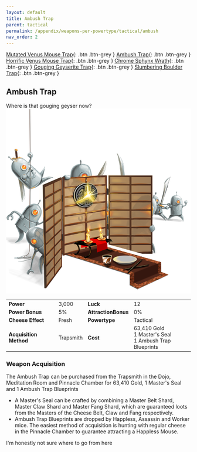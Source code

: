 ```yaml
---
layout: default
title: Ambush Trap
parent: tactical
permalink: /appendix/weapons-per-powertype/tactical/ambush
nav_order: 2
---
```

<span class="fs-1">[Mutated Venus Mouse Trap](/appendix/weapons-per-powertype/tactical/mvmt){: .btn .btn-grey } </span><span class="fs-1"> [Ambush Trap](/appendix/weapons-per-powertype/tactical/ambush){: .btn .btn-grey } </span><span class="fs-1"> [Horrific Venus Mouse Trap](/appendix/weapons-per-powertype/tactical/hvmt){: .btn .btn-grey } </span><span class="fs-1"> [Chrome Sphynx Wrath](/appendix/weapons-per-powertype/tactical/csw){: .btn .btn-grey } </span><span class="fs-1"> [Gouging Geyserite Trap](/appendix/weapons-per-powertype/tactical/ggt){: .btn .btn-grey } </span><span class="fs-1"> [Slumbering Boulder Trap](/appendix/weapons-per-powertype/tactical/sbt){: .btn .btn-grey } </span>

## Ambush Trap
Where is that gouging geyser now?
<img src="/assets/images/weapons/ambush.png" alt="OG Sneaky" width="600">

|||||
|---|---|---|---|
| __Power__ 	| 3,000| __Luck__ 	| 12 	|
| __Power Bonus__ 	| 5% 	|__AttractionBonus__ 	| 0% 	|
| __Cheese Effect__ 	| Fresh 	| __Powertype__ 	| Tactical 	|
| __Acquisition Method__ 	| Trapsmith 	| __Cost__ 	| 63,410 Gold <br> 1 Master's Seal <br> 1 Ambush Trap Blueprints	|

### Weapon Acquisition
The Ambush Trap can be purchased from the Trapsmith in the Dojo, Meditation Room and Pinnacle Chamber for 63,410 Gold, 1 Master's Seal and 1 Ambush Trap Blueprints
- A Master's Seal can be crafted by combining a Master Belt Shard, Master Claw Shard and Master Fang Shard, which are guaranteed loots from the Masters of the Cheese Belt, Claw and Fang respectively.
- Ambush Trap Blueprints are dropped by Happless, Assassin and Worker mice. The easiest method of acquisition is hunting with regular cheese in the Pinnacle Chamber to guarantee attracting a Happless Mouse.

I'm honestly not sure where to go from here
